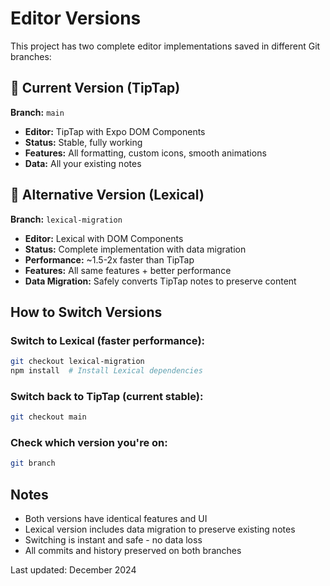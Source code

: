 # Editor Versions

This project has two complete editor implementations saved in different Git branches:

## 🎯 Current Version (TipTap)
**Branch:** `main`
- **Editor:** TipTap with Expo DOM Components
- **Status:** Stable, fully working
- **Features:** All formatting, custom icons, smooth animations
- **Data:** All your existing notes

## 🚀 Alternative Version (Lexical)
**Branch:** `lexical-migration`  
- **Editor:** Lexical with DOM Components
- **Status:** Complete implementation with data migration
- **Performance:** ~1.5-2x faster than TipTap
- **Features:** All same features + better performance
- **Data Migration:** Safely converts TipTap notes to preserve content

## How to Switch Versions

### Switch to Lexical (faster performance):
```bash
git checkout lexical-migration
npm install  # Install Lexical dependencies
```

### Switch back to TipTap (current stable):
```bash
git checkout main
```

### Check which version you're on:
```bash
git branch
```

## Notes
- Both versions have identical features and UI
- Lexical version includes data migration to preserve existing notes
- Switching is instant and safe - no data loss
- All commits and history preserved on both branches

Last updated: December 2024
